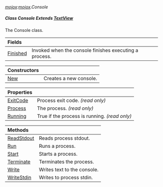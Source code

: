 _[mojox](../../modules/mojox/mojox-module.md):[mojox](../../modules/mojox/mojox-module.md).Console_
##### Class Console Extends [TextView](../../modules/mojox/mojox-textview.md)
The Console class.

| Fields | |
|:---|:---|
| [Finished](mojox-console-finished.md) | Invoked when the console finishes executing a process. |

| Constructors | |
|:---|:---|
| [New](mojox-console-new.md) | Creates a new console. |

| Properties | |
|:---|:---|
| [ExitCode](mojox-console-exitcode.md) | Process exit code. _(read only)_ |
| [Process](mojox-console-process.md) | The process. _(read only)_ |
| [Running](mojox-console-running.md) | True if the process is running. _(read only)_ |

| Methods | |
|:---|:---|
| [ReadStdout](mojox-console-readstdout.md) | Reads process stdout. |
| [Run](mojox-console-run.md) | Runs a process. |
| [Start](mojox-console-start.md) | Starts a process. |
| [Terminate](mojox-console-terminate.md) | Terminates the process. |
| [Write](mojox-console-write.md) | Writes text to the console. |
| [WriteStdin](mojox-console-writestdin.md) | Writes to process stdin. |
